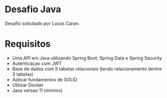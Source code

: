 # Desafio Java

Desafio solicitado por Lucas Caran.

# Requisitos

 - Uma API em Java utilizando Spring Boot, Spring Data e Spring Security
 - Autenticaçao com JWT
 - Base de dados com 5 tabelas relacionais (tendo relacionamento dentre 3 tabelas)
 - Aplicar fundamentos de SOLID
 - Utilizar Docker
 - Java versao 11 (minimo)

